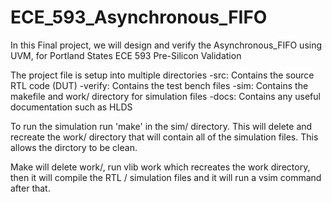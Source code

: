 # ECE_593_Asynchronous_FIFO
In this Final project, we will design and verify the Asynchronous_FIFO using UVM, for Portland States ECE 593 Pre-Silicon Validation

The project file is setup into multiple directories
    -src: Contains the source RTL code (DUT)
    -verify: Contains the test bench files 
    -sim: Contains the makefile and work/ directory for simulation files
    -docs: Contains any useful documentation such as HLDS

To run the simulation run 'make' in the sim/ directory. This will delete and recreate the work/ directory that will
contain all of the simulation files. This allows the dirctory to be clean.

Make will delete work/, run vlib work which recreates the work directory, then it will compile the RTL / simulation files
and it will run a vsim command after that.
